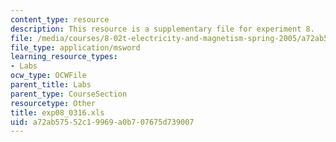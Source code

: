 ```yaml
---
content_type: resource
description: This resource is a supplementary file for experiment 8.
file: /media/courses/8-02t-electricity-and-magnetism-spring-2005/a72ab57552c19969a0b707675d739007_exp08_0316.xls
file_type: application/msword
learning_resource_types:
- Labs
ocw_type: OCWFile
parent_title: Labs
parent_type: CourseSection
resourcetype: Other
title: exp08_0316.xls
uid: a72ab575-52c1-9969-a0b7-07675d739007
---
```


